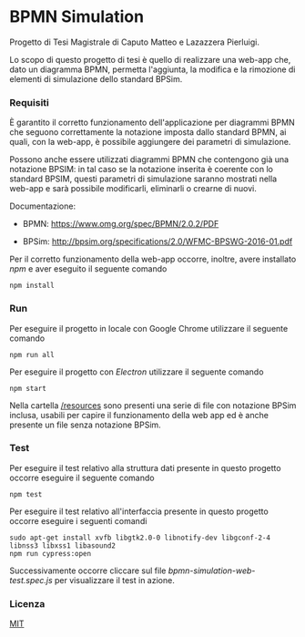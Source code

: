 # BPMN Simulation
Progetto di Tesi Magistrale di Caputo Matteo e Lazazzera Pierluigi.

Lo scopo di questo progetto di tesi è quello di realizzare una web-app che, dato un diagramma BPMN, permetta l'aggiunta, la modifica e la rimozione di elementi di simulazione dello standard BPSim.


### Requisiti
È garantito il corretto funzionamento dell'applicazione per diagrammi BPMN che seguono correttamente la notazione imposta dallo standard BPMN, ai quali, con la web-app, è possibile aggiungere dei parametri di simulazione.

Possono anche essere utilizzati diagrammi BPMN che contengono già una notazione BPSIM: in tal caso se la notazione inserita è coerente con lo standard BPSIM, questi parametri di simulazione saranno mostrati nella web-app e sarà possibile modificarli, eliminarli o crearne di nuovi.

Documentazione:

* BPMN: https://www.omg.org/spec/BPMN/2.0.2/PDF

* BPSim: http://bpsim.org/specifications/2.0/WFMC-BPSWG-2016-01.pdf


Per il corretto funzionamento della web-app occorre, inoltre, avere installato _npm_ e aver eseguito il seguente comando

```
npm install
```

### Run 

Per eseguire il progetto in locale con Google Chrome utilizzare il seguente comando
```
npm run all
```

Per eseguire il progetto con _Electron_ utilizzare il seguente comando
```
npm start
```

Nella cartella [/resources](/../../tree/master/resources) sono presenti una serie di file con notazione BPSim inclusa, usabili per capire il funzionamento della web app ed è anche presente un file senza notazione BPSim.

### Test

Per eseguire il test relativo alla struttura dati presente in questo progetto occorre eseguire il seguente comando 
```
npm test
```

Per eseguire il test relativo all'interfaccia presente in questo progetto occorre eseguire i seguenti comandi
```
sudo apt-get install xvfb libgtk2.0-0 libnotify-dev libgconf-2-4 libnss3 libxss1 libasound2
npm run cypress:open
```
Successivamente occorre cliccare sul file _bpmn-simulation-web-test.spec.js_ per visualizzare il test in azione.


### Licenza

[MIT](https://opensource.org/licenses/MIT)
